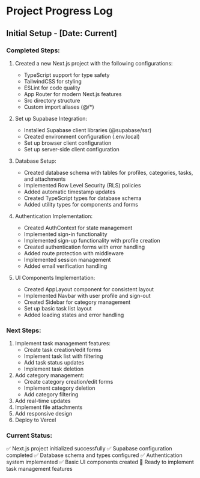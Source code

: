 # Project Progress Log

## Initial Setup - [Date: Current]

### Completed Steps:
1. Created a new Next.js project with the following configurations:
   - TypeScript support for type safety
   - TailwindCSS for styling
   - ESLint for code quality
   - App Router for modern Next.js features
   - Src directory structure
   - Custom import aliases (@/*)

2. Set up Supabase Integration:
   - Installed Supabase client libraries (@supabase/ssr)
   - Created environment configuration (.env.local)
   - Set up browser client configuration
   - Set up server-side client configuration

3. Database Setup:
   - Created database schema with tables for profiles, categories, tasks, and attachments
   - Implemented Row Level Security (RLS) policies
   - Added automatic timestamp updates
   - Created TypeScript types for database schema
   - Added utility types for components and forms

4. Authentication Implementation:
   - Created AuthContext for state management
   - Implemented sign-in functionality
   - Implemented sign-up functionality with profile creation
   - Created authentication forms with error handling
   - Added route protection with middleware
   - Implemented session management
   - Added email verification handling

5. UI Components Implementation:
   - Created AppLayout component for consistent layout
   - Implemented Navbar with user profile and sign-out
   - Created Sidebar for category management
   - Set up basic task list layout
   - Added loading states and error handling

### Next Steps:
1. Implement task management features:
   - Create task creation/edit forms
   - Implement task list with filtering
   - Add task status updates
   - Implement task deletion
2. Add category management:
   - Create category creation/edit forms
   - Implement category deletion
   - Add category filtering
3. Add real-time updates
4. Implement file attachments
5. Add responsive design
6. Deploy to Vercel

### Current Status:
✅ Next.js project initialized successfully
✅ Supabase configuration completed
✅ Database schema and types configured
✅ Authentication system implemented
✅ Basic UI components created
🔄 Ready to implement task management features 